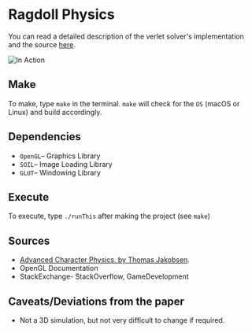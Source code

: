 # Ragdoll Physics
You can read a detailed description of the verlet solver's implementation and the source [here](http://life.inspirho.in/cg/dance-for-me/).

![In Action](http://life.inspirho.in/wp-content/uploads/2016/12/cloth.gif)


## Make
To make, type `make` in the terminal. `make` will check for the `OS` (macOS or Linux) and build accordingly.

## Dependencies
* `OpenGL`– Graphics Library
* `SOIL`– Image Loading Library
* `GLUT`– Windowing Library

## Execute
To execute, type `./runThis` after making the project (see `make`)

## Sources
* [Advanced Character Physics, by Thomas Jakobsen](https://www.cs.cmu.edu/afs/cs/academic/class/15462-s13/www/lec_slides/Jakobsen.pdf).
* OpenGL Documentation
* StackExchange- StackOverflow, GameDevelopment

## Caveats/Deviations from the paper
* Not a 3D simulation, but not very difficult to change if required.

